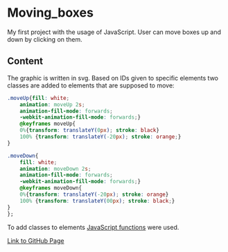 # Moving_boxes
My first project with the usage of JavaScript. User can move boxes up and down by clicking on them.
## Content
The graphic is written in svg. Based on IDs given to specific elements two classes are added to elements that are supposed to move:
```css
.moveUp{fill: white; 
    animation: moveUp 2s;
    animation-fill-mode: forwards;
    -webkit-animation-fill-mode: forwards;}
    @keyframes moveUp{
    0%{transform: translateY(0px); stroke: black}
    100% {transform: translateY(-20px); stroke: orange;}
} 

.moveDown{
    fill: white; 
    animation: moveDown 2s;
    animation-fill-mode: forwards;
    -webkit-animation-fill-mode: forwards;}
    @keyframes moveDown{
    0%{transform: translateY(-20px); stroke: orange}
    100% {transform: translateY(00px); stroke: black;}
}
};
```
To add classes to elements [JavaScript functions](js/index.js) were used.

[Link to GitHub Page](https://glawian.github.io/Moving_boxes/)
